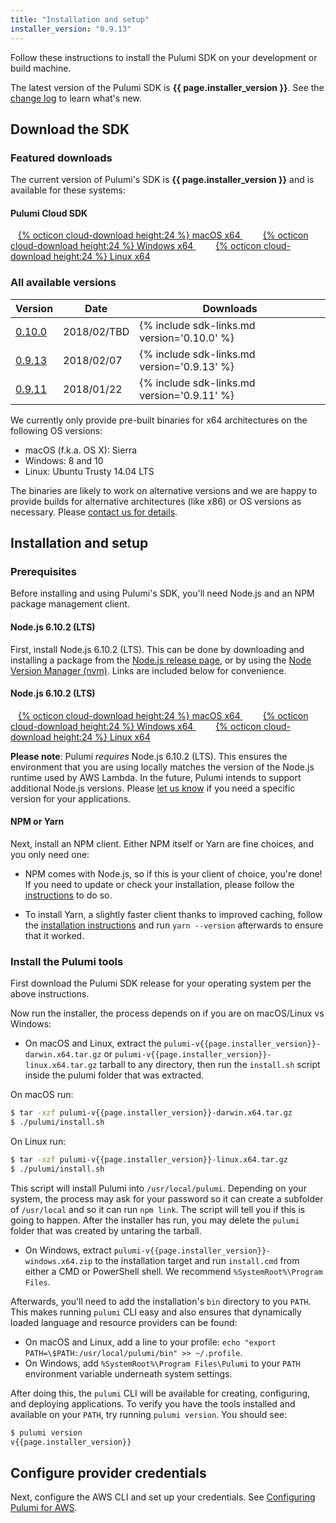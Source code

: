 ```yaml
---
title: "Installation and setup"
installer_version: "0.9.13"
---
```


<!-- 
NOTE: To update this page with a new binary release, do the following:
- Update `installer_version` in the YAML front matter above. 
- Update release-notes.md with the latest fixes in the release
-->

Follow these instructions to install the Pulumi SDK on your development or build machine.

The latest version of the Pulumi SDK is **{{ page.installer_version }}**. See the [change log](./changelog.html) to learn what's new.

## Download the SDK

### Featured downloads

The current version of Pulumi's SDK is **{{ page.installer_version }}** and is
available for these systems:

<div class="little-jumbotron">
    <div class="container">
        <h4 class="f4 title">Pulumi Cloud SDK</h4>
        <p>
            <a
                    id="macos-download-link"
                    class="[ btn btn-lg ] [ white hover-white bg-brand hover-bg-accent2 no-underline ]"
                    style="padding-left: 12px; padding-right: 20px; padding-top: 8px; padding-bottom: 8px"
                    href="/releases/pulumi-v{{page.installer_version}}-darwin.x64.tar.gz" role="button">
                {% octicon cloud-download height:24 %} macOS x64
            </a>
            <a
                    id="windows-download-link"
                    class="[ btn btn-lg ] [ white hover-white bg-brand hover-bg-accent2 no-underline ]"
                    style="padding-left: 12px; padding-right: 20px; padding-top: 8px; padding-bottom: 8px"
                    href="/releases/pulumi-v{{page.installer_version}}-windows.x64.zip" role="button">
                {% octicon cloud-download height:24 %} Windows x64
            </a>
            <a
                    id="linux-download-link"
                    class="[ btn btn-lg ] [ white hover-white bg-brand hover-bg-accent2 no-underline ]"
                    style="padding-left: 12px; padding-right: 20px; padding-top: 8px; padding-bottom: 8px"
                    href="/releases/pulumi-v{{page.installer_version}}-linux.x64.tar.gz" role="button">
                {% octicon cloud-download height:24 %} Linux x64
            </a>
        </p>
    </div>
</div>

### All available versions

| Version                                     | Date        | Downloads |
| -------                                     | ----------- | --------- |
| [0.10.0](./changelog.html#v10)   | 2018/02/TBD | {% include sdk-links.md version='0.10.0' %} |
| [0.9.13](./changelog.html#v913)  | 2018/02/07  | {% include sdk-links.md version='0.9.13' %} |
| [0.9.11](./changelog.html#v911)  | 2018/01/22  | {% include sdk-links.md version='0.9.11' %} |

We currently only provide pre-built binaries for x64 architectures on the following OS versions:

<ul>
    <li>macOS (f.k.a. OS X): Sierra</li>
    <li>Windows: 8 and 10</li>
    <li>Linux: Ubuntu Trusty 14.04 LTS</li>
</ul>

The binaries are likely to work on alternative versions and we are happy to provide builds for alternative
architectures (like x86) or OS versions as necessary.  Please [contact us for details](/contact).

## Installation and setup

### Prerequisites

Before installing and using Pulumi's SDK, you'll need Node.js and an NPM package management client.

#### Node.js 6.10.2 (LTS)

First, install Node.js 6.10.2 (LTS).  This can be done by downloading and installing a package from the
[Node.js release page](https://nodejs.org/download/release/v6.10.2/), or by using the [Node Version Manager (nvm)](
https://github.com/creationix/nvm).  Links are included below for convenience.

<div class="little-jumbotron">
    <div class="container">
        <h4 class="f4 title">Node.js 6.10.2 (LTS)</h4>
        <p>
            <a class="[ btn btn-lg ] [ white hover-white bg-brand hover-bg-accent2 no-underline ]"
                    style="padding-left: 12px; padding-right: 20px; padding-top: 8px; padding-bottom: 8px"
                    href="https://nodejs.org/dist/v6.10.2/node-v6.10.2.pkg" role="button">
                {% octicon cloud-download height:24 %} macOS x64
            </a>
            <a class="[ btn btn-lg ] [ white hover-white bg-brand hover-bg-accent2 no-underline ]"
                    style="padding-left: 12px; padding-right: 20px; padding-top: 8px; padding-bottom: 8px"
                    href="https://nodejs.org/dist/v6.10.2/node-v6.10.2-x64.msi" role="button">
                {% octicon cloud-download height:24 %} Windows x64
            </a>
            <a class="[ btn btn-lg ] [ white hover-white bg-brand hover-bg-accent2 no-underline ]"
                    style="padding-left: 12px; padding-right: 20px; padding-top: 8px; padding-bottom: 8px"
                    href="https://nodejs.org/dist/v6.10.2/node-v6.10.2-linux-x64.tar.gz" role="button">
                {% octicon cloud-download height:24 %} Linux x64
            </a>
        </p>
    </div>
</div>

**Please note**: Pulumi *requires* Node.js 6.10.2 (LTS).  This ensures the environment that you are using locally
matches the version of the Node.js runtime used by AWS Lambda.  In the future, Pulumi intends to support additional
Node.js versions.  Please [let us know](/contact) if you need a specific version for your applications.

#### NPM or Yarn

Next, install an NPM client.  Either NPM itself or Yarn are fine choices, and you only need one:

* NPM comes with Node.js, so if this is your client of choice, you're done!  If you need to update or check your
  installation, please follow the [instructions](https://docs.npmjs.com/getting-started/installing-node) to do so.

* To install Yarn, a slightly faster client thanks to improved caching, follow the [installation instructions](
  https://yarnpkg.com/lang/en/docs/install/) and run `yarn --version` afterwards to ensure that it worked.

### Install the Pulumi tools

First download the Pulumi SDK release for your operating system per the above instructions.

Now run the installer, the process depends on if you are on macOS/Linux vs Windows:

* On macOS and Linux, extract the `pulumi-v{{page.installer_version}}-darwin.x64.tar.gz` or `pulumi-v{{page.installer_version}}-linux.x64.tar.gz` tarball to any
  directory, then run the `install.sh` script inside the pulumi folder that was extracted.

On macOS run:
```bash
$ tar -xzf pulumi-v{{page.installer_version}}-darwin.x64.tar.gz
$ ./pulumi/install.sh
```

On Linux run:
```bash
$ tar -xzf pulumi-v{{page.installer_version}}-linux.x64.tar.gz
$ ./pulumi/install.sh
```

This script will install Pulumi into `/usr/local/pulumi`. Depending on your system, the process may ask for your password
so it can create a subfolder of `/usr/local` and so it can run `npm link`. The script will tell you if this is going to
happen.  After the installer has run, you may delete the `pulumi` folder that was created by untaring the tarball.

* On Windows, extract `pulumi-v{{page.installer_version}}-windows.x64.zip` to the installation target and run  `install.cmd` from either a
  CMD or PowerShell shell.  We recommend `%SystemRoot%\Program Files`.

Afterwards, you'll need to add the installation's `bin` directory to you `PATH`.  This makes running `pulumi` CLI easy
and also ensures that dynamically loaded language and resource providers can be found:

* On macOS and Linux, add a line to your profile: `echo "export PATH=\$PATH:/usr/local/pulumi/bin" >> ~/.profile`.
* On Windows, add `%SystemRoot%\Program Files\Pulumi` to your `PATH` environment variable underneath system settings.

After doing this, the `pulumi` CLI will be available for creating, configuring, and deploying applications.  To verify
you have the tools installed and available on your `PATH`, try running `pulumi version`.  You should see:

```bash
$ pulumi version
v{{page.installer_version}}
```

## Configure provider credentials

Next, configure the AWS CLI and set up your credentials. See [Configuring Pulumi for AWS](./aws-config.html).

